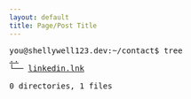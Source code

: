 ```yaml
---
layout: default
title: Page/Post Title
---
```

<pre>
you@shellywell123.dev:~/contact$ tree
<a href="../.../tree/index.html">..</a>
└── <a href="https://www.linkedin.com/in/ben-shellswell/">linkedin.lnk</a>

0 directories, 1 files
</pre>